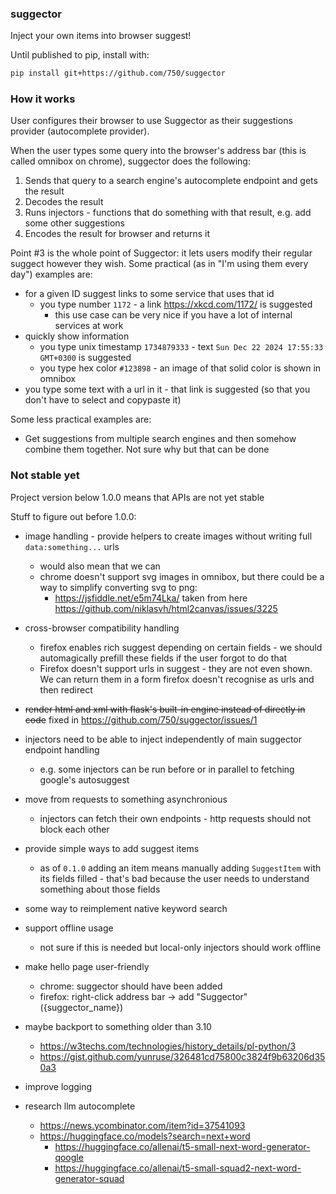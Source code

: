 ### suggector

Inject your own items into browser suggest!

Until published to pip, install with:
```sh
pip install git+https://github.com/750/suggector
```

### How it works

User configures their browser to use Suggector as their suggestions provider (autocomplete provider).

When the user types some query into the browser's address bar (this is called omnibox on chrome), suggector does the following:
1. Sends that query to a search engine's autocomplete endpoint and gets the result
2. Decodes the result
3. Runs injectors - functions that do something with that result, e.g. add some other suggestions
4. Encodes the result for browser and returns it

Point #3 is the whole point of Suggector: it lets users modify their regular suggect however they wish. Some practical (as in "I'm using them every day") examples are:
* for a given ID suggest links to some service that uses that id
    * you type number `1172` - a link https://xkcd.com/1172/ is suggested
        * this use case can be very nice if you have a lot of internal services at work
* quickly show information
    * you type unix timestamp `1734879333` - text `Sun Dec 22 2024 17:55:33 GMT+0300` is suggested
    * you type hex color `#123898` - an image of that solid color is shown in omnibox
* you type some text with a url in it - that link is suggested (so that you don't have to select and copypaste it)

Some less practical examples are:
* Get suggestions from multiple search engines and then somehow combine them together. Not sure why but that can be done

### Not stable yet

Project version below 1.0.0 means that APIs are not yet stable

Stuff to figure out before 1.0.0:

* image handling - provide helpers to create images without writing full `data:something...` urls
    * would also mean that we can
    * chrome doesn't support svg images in omnibox, but there could be a way to simplify converting svg to png:
        * https://jsfiddle.net/e5m74Lka/ taken from here https://github.com/niklasvh/html2canvas/issues/3225

* cross-browser compatibility handling
    * firefox enables rich suggest depending on certain fields - we should automagically prefill these fields if the user forgot to do that
    * Firefox doesn't support urls in suggest - they are not even shown. We can return them in a form firefox doesn't recognise as urls and then redirect

* ~~render html and xml with flask's built-in engine instead of directly in code~~ fixed in https://github.com/750/suggector/issues/1

* injectors need to be able to inject independently of main suggector endpoint handling
    * e.g. some injectors can be run before or in parallel to fetching google's autosuggest

* move from requests to something asynchronious
    * injectors can fetch their own endpoints - http requests should not block each other

* provide simple ways to add suggest items
    * as of `0.1.0` adding an item means manually adding `SuggestItem` with its fields filled - that's bad because the user needs to understand something about those fields

* some way to reimplement native keyword search

* support offline usage
    * not sure if this is needed but local-only injectors should work offline

* make hello page user-friendly
    * chrome: suggector should have been added
    * firefox: right-click address bar -> add "Suggector" ({suggector_name})

* maybe backport to something older than 3.10
    * https://w3techs.com/technologies/history_details/pl-python/3
    * https://gist.github.com/yunruse/326481cd75800c3824f9b63206d350a3

* improve logging

* research llm autocomplete
    * https://news.ycombinator.com/item?id=37541093
    * https://huggingface.co/models?search=next+word
      * https://huggingface.co/allenai/t5-small-next-word-generator-qoogle
      * https://huggingface.co/allenai/t5-small-squad2-next-word-generator-squad

